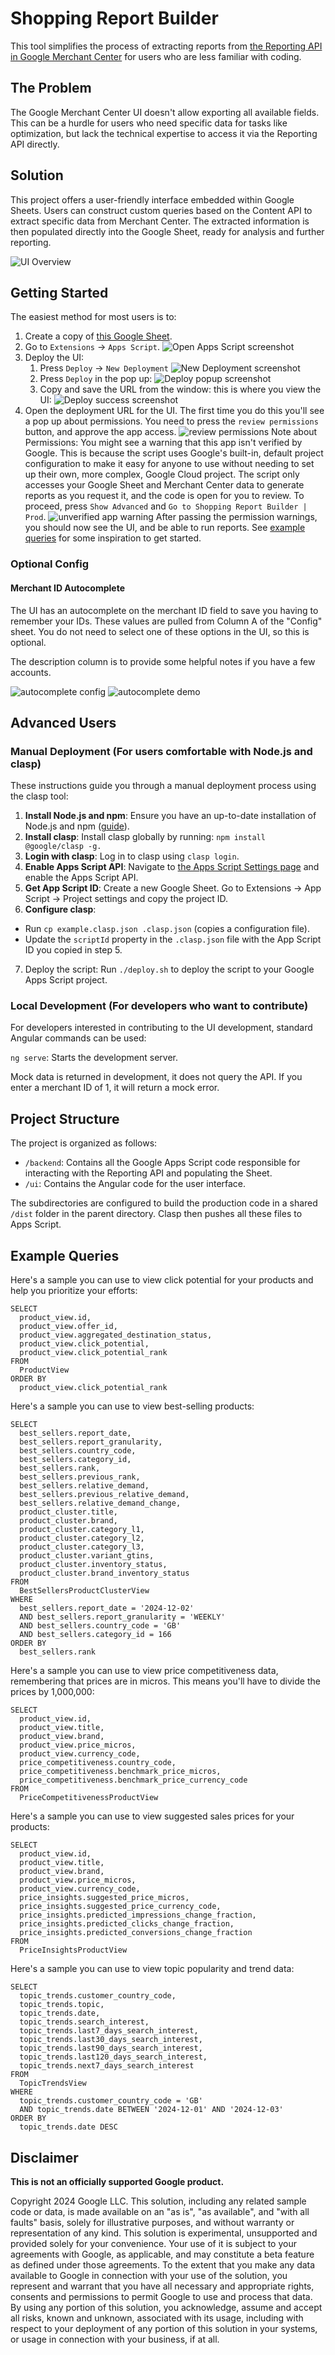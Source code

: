 # Shopping Report Builder

This tool simplifies the process of extracting reports from [the Reporting API
in Google Merchant Center](
    https://developers.google.com/shopping-content/guides/reports/overview) for
users who are less familiar with coding.

## The Problem
The Google Merchant Center UI doesn't allow exporting all available fields. This
can be a hurdle for users who need specific data for tasks like optimization,
but lack the technical expertise to access it via the Reporting API directly.

## Solution
This project offers a user-friendly interface embedded within Google Sheets.
Users can construct custom queries based on the Content API to extract specific
data from Merchant Center. The extracted information is then populated directly
into the Google Sheet, ready for analysis and further reporting.

![UI Overview](./docs/images/ui-overview.png)

## Getting Started
The easiest method for most users is to:

1. Create a copy of [this Google Sheet](
   https://docs.google.com/spreadsheets/d/1rPTfluBVhydjXS8BSnI8xHtk3ilzaBA_VnRMw3Y40HY/edit).
2. Go to `Extensions` -> `Apps Script`.
![Open Apps Script screenshot](./docs/images/open-apps-script.png)
3. Deploy the UI:
   1. Press `Deploy` -> `New Deployment`
      ![New Deployment screenshot](./docs/images/new-deployment.png)
   2. Press `Deploy` in the pop up:
      ![Deploy popup screenshot](./docs/images/deployment-popup.png)
   3. Copy and save the URL from the window: this is where you view the UI:
      ![Deploy success screenshot](./docs/images/successful-deployment.png)
4. Open the deployment URL for the UI. The first time you do this you'll see a
   pop up about permissions. You need to press the `review permissions` button,
   and approve the app access.
   ![review permissions](./docs/images/review-permissions.png)
   Note about Permissions: You might see a warning that this app isn't verified
   by Google. This is because the script uses Google's built-in, default project configuration to make it easy for anyone to use without needing to set up
   their own, more complex, Google Cloud project. The script only accesses your
   Google Sheet and Merchant Center data to generate reports as you request it,
   and the code is open for you to review.
   To proceed, press `Show Advanced` and `Go to Shopping Report Builder | Prod`.
   ![unverified app warning](./docs/images/unverified-app-warning.png)
   After passing the permission warnings, you should now see the UI, and be able
   to run reports. See [example queries](#example-queries) for some inspiration
   to get started.

### Optional Config

#### Merchant ID Autocomplete
The UI has an autocomplete on the merchant ID field to save you having to
remember your IDs. These values are pulled from Column A of the "Config" sheet.
You do not need to select one of these options in the UI, so this is optional.

The description column is to provide some helpful notes if you have a few
accounts.

![autocomplete config](./docs/images/configure-autocomplete-merchant-ids.png)
![autocomplete demo](./docs/images/merchant-id-auto-complete.png)

## Advanced Users

### Manual Deployment (For users comfortable with Node.js and clasp)

These instructions guide you through a manual deployment process using the clasp
tool:

1. **Install Node.js and npm**: Ensure you have an up-to-date installation of
   Node.js and npm ([guide](
    https://docs.npmjs.com/downloading-and-installing-node-js-and-npm)).
2. **Install clasp**: Install clasp globally by running:
   `npm install @google/clasp -g.`
3. **Login with clasp**: Log in to clasp using `clasp login`.
4. **Enable Apps Script API**: Navigate to [the Apps Script Settings page](
   https://script.google.com/corp/home/usersettings) and enable the Apps Script
   API.
5. **Get App Script ID**: Create a new Google Sheet. Go to Extensions -> App
   Script -> Project settings and copy the project ID.
6. **Configure clasp**:
  - Run `cp example.clasp.json .clasp.json` (copies a configuration file).
  - Update the `scriptId` property in the `.clasp.json` file with the App Script
    ID you copied in step 5.
7. Deploy the script: Run `./deploy.sh` to deploy the script to your Google Apps
   Script project.


### Local Development (For developers who want to contribute)

For developers interested in contributing to the UI development, standard
Angular commands can be used:

`ng serve`: Starts the development server.

Mock data is returned in development, it does not query the API. If you enter a
merchant ID of 1, it will return a mock error.

## Project Structure
The project is organized as follows:

- `/backend`: Contains all the Google Apps Script code responsible for
  interacting with the Reporting API and populating the Sheet.
- `/ui`: Contains the Angular code for the user interface.

The subdirectories are configured to build the production code in a shared
`/dist` folder in the parent directory. Clasp then pushes all these files to
Apps Script.

## Example Queries

Here's a sample you can use to view click potential for your products and help
you prioritize your efforts:
```
SELECT
  product_view.id,
  product_view.offer_id,
  product_view.aggregated_destination_status,
  product_view.click_potential,
  product_view.click_potential_rank
FROM
  ProductView
ORDER BY
  product_view.click_potential_rank
```

Here's a sample you can use to view best-selling products:
```
SELECT
  best_sellers.report_date,
  best_sellers.report_granularity,
  best_sellers.country_code,
  best_sellers.category_id,
  best_sellers.rank,
  best_sellers.previous_rank,
  best_sellers.relative_demand,
  best_sellers.previous_relative_demand,
  best_sellers.relative_demand_change,
  product_cluster.title,
  product_cluster.brand,
  product_cluster.category_l1,
  product_cluster.category_l2,
  product_cluster.category_l3,
  product_cluster.variant_gtins,
  product_cluster.inventory_status,
  product_cluster.brand_inventory_status
FROM
  BestSellersProductClusterView
WHERE
  best_sellers.report_date = '2024-12-02'
  AND best_sellers.report_granularity = 'WEEKLY'
  AND best_sellers.country_code = 'GB'
  AND best_sellers.category_id = 166
ORDER BY
  best_sellers.rank
```

Here's a sample you can use to view price competitiveness data, remembering that
prices are in micros. This means you'll have to divide the prices by 1,000,000:
```
SELECT
  product_view.id,
  product_view.title,
  product_view.brand,
  product_view.price_micros,
  product_view.currency_code,
  price_competitiveness.country_code,
  price_competitiveness.benchmark_price_micros,
  price_competitiveness.benchmark_price_currency_code
FROM
  PriceCompetitivenessProductView
```

Here's a sample you can use to view suggested sales prices for your products:
```
SELECT
  product_view.id,
  product_view.title,
  product_view.brand,
  product_view.price_micros,
  product_view.currency_code,
  price_insights.suggested_price_micros,
  price_insights.suggested_price_currency_code,
  price_insights.predicted_impressions_change_fraction,
  price_insights.predicted_clicks_change_fraction,
  price_insights.predicted_conversions_change_fraction
FROM
  PriceInsightsProductView
```

Here's a sample you can use to view topic popularity and trend data:
```
SELECT
  topic_trends.customer_country_code,
  topic_trends.topic,
  topic_trends.date,
  topic_trends.search_interest,
  topic_trends.last7_days_search_interest,
  topic_trends.last30_days_search_interest,
  topic_trends.last90_days_search_interest,
  topic_trends.last120_days_search_interest,
  topic_trends.next7_days_search_interest
FROM
  TopicTrendsView
WHERE
  topic_trends.customer_country_code = 'GB'
  AND topic_trends.date BETWEEN '2024-12-01' AND '2024-12-03'
ORDER BY
  topic_trends.date DESC
```

## Disclaimer
__This is not an officially supported Google product.__

Copyright 2024 Google LLC. This solution, including any related sample code or
data, is made available on an "as is", "as available", and "with all faults"
basis, solely for illustrative purposes, and without warranty or representation
of any kind. This solution is experimental, unsupported and provided solely for
your convenience. Your use of it is subject to your agreements with Google, as
applicable, and may constitute a beta feature as defined under those agreements.
To the extent that you make any data available to Google in connection with your
use of the solution, you represent and warrant that you have all necessary and
appropriate rights, consents and permissions to permit Google to use and process
that data. By using any portion of this solution, you acknowledge, assume and
accept all risks, known and unknown, associated with its usage, including with
respect to your deployment of any portion of this solution in your systems, or
usage in connection with your business, if at all.
